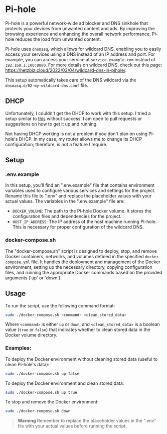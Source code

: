 # Pi-hole

Pi-hole is a powerful network-wide ad blocker and DNS sinkhole that protects your devices from unwanted content and ads. By improving the browsing experience and enhancing the overall network performance, Pi-hole reduces the load from unwanted content.

Pi-hole uses `dnsmasq`, which allows for wildcard DNS, enabling you to easily access your services using a DNS instead of an IP address and port. For example, you can access your service at `service.example.com` instead of `192.168.1.100:8080`. For more details on wildcard DNS, check out this page: https://hetzbiz.cloud/2022/03/04/wildcard-dns-in-pihole/.

This setup automatically takes care of the DNS wildcard via the `dnsmasq.d/02-my-wildcard-dns.conf` file.

## DHCP

Unfortunately, I couldn't get the DHCP to work with this setup. I tried a setup similar to [this](https://codecaptured.com/blog/self-hosting-pi-hole-with-docker-and-traefik) without success. I am open to pull requests or suggestions on how to get it up and running.

Not having DHCP working is not a problem if you don't plan on using Pi-hole's DHCP. In my case, my router allows me to change its DHCP configuration; therefore, is not a feature I require.

## Setup

### .env.example

In this setup, you'll find an ".env.example" file that contains environment variables used to configure various services and settings for the project. Rename this file to ".env" and replace the placeholder values with your actual values. The variables in the ".env.example" file are:

- `DOCKER_VOLUME`: The path to the Pi-hole Docker volume. It stores the configuration files and dependencies for the project.
- `HOST_IP_ADDRESS`: The IP address of the host machine running Pi-hole. This is necessary for proper configuration of the wildcard DNS.

### docker-compose.sh

The "docker-compose.sh" script is designed to deploy, stop, and remove Docker containers, networks, and volumes defined in the specified `docker-compose.yml` file. It handles the deployment and management of the Docker environment, setting up the necessary directory, copying configuration files, and running the appropriate Docker commands based on the provided arguments ('up' or 'down').

## Usage

To run the script, use the following command format:

```bash
sudo ./docker-compose.sh <command> <clean_stored_data>
```

Where `<command>` is either `up` or `down`, and `<clean_stored_data>` is a boolean value (`true` or `false`) that indicates whether to clean stored data in the Docker volume directory.

### Examples:

To deploy the Docker environment without cleaning stored data (useful to clean Pi-hole's data):
```bash
sudo ./docker-compose.sh up false
```

To deploy the Docker environment and clean stored data:
```bash
sudo ./docker-compose.sh up true
```

To stop and remove the Docker environment:
```bash
sudo ./docker-compose.sh down
```

> **Warning**
> Remember to replace the placeholder values in the ".env" file with your actual values before running the script.
